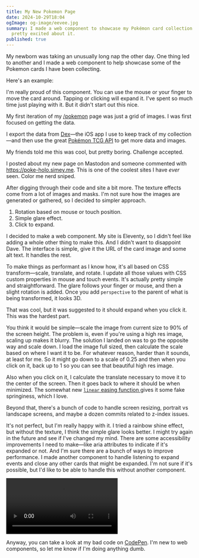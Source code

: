 ```yaml
---
title: My New Pokemon Page
date: 2024-10-29T18:04
ogImage: og-image/eevee.jpg
summary: I made a web component to showcase my Pokémon card collection and I'm
  pretty excited about it.
published: true
---
```

My newborn was taking an unusually long nap the other day. One thing led to another and I made a web component to help showcase some of the Pokemon cards I have been collecting.

Here's an example:

<tcg-card src="https://images.pokemontcg.io/sv3/202_hires.png" alt="Cleffa, Obsidian Flames number 202"></tcg-card>

I'm really proud of this component. You can use the mouse or your finger to move the card around. Tapping or clicking will expand it. I've spent so much time just playing with it. But it didn't start out this nice.

My first iteration of my [/pokemon](/pokemon) page was just a grid of images. I was first focused on getting the data. 

I export the data from [Dex](https://dextcg.com)—the iOS app I use to keep track of my collection—and then use the great [Pokémon TCG API](https://pokemontcg.io) to get more data and images.

My friends told me this was cool, but pretty boring. Challenge accepted.

I posted about my new page on Mastodon and someone commented with <https://poke-holo.simey.me>. This is one of the coolest sites I have _ever_ seen. Color me nerd sniped.

After digging through their code and site a bit more. The texture effects come from a lot of images and masks. I'm not sure how the images are generated or gathered, so I decided to simpler approach.

1. Rotation based on mouse or touch position.
2. Simple glare effect.
3. Click to expand.

I decided to make a web component. My site is Eleventy, so I didn't feel like adding a whole other thing to make this. And I didn't want to disappoint Dave. The interface is simple, give it the URL of the card image and some alt text. It handles the rest.

To make things as performant as I know how, it's all based on CSS transform—scale, translate, and rotate. I update all those values with CSS custom properties in mouse and touch events. It's actually pretty simple and straightforward. The glare follows your finger or mouse, and then a slight rotation is added. Once you add `perspective` to the parent of what is being transformed, it looks 3D.

That was cool, but it was suggested to it should expand when you click it. This was the hardest part.

You think it would be simple—scale the image from current size to 90% of the screen height. The problem is, even if you're using a high res image, scaling up makes it blurry. The solution I landed on was to go the opposite way and scale down. I load the image full sized, then calculate the scale based on where I want it to be. For whatever reason, harder than it sounds, at least for me. So it might go down to a scale of 0.25 and then when you click on it, back up to 1 so you can see that beautiful high res image.

Also when you click on it, I calculate the translate necessary to move it to the center of the screen. Then it goes back to where it should be when minimized. The somewhat new [ `linear` easing function ](https://developer.mozilla.org/en-US/docs/Web/CSS/easing-function#linear_easing_function) gives it some fake springiness, which I love.

Beyond that, there's a bunch of code to handle screen resizing, portrait vs landscape screens, and maybe a dozen commits related to z-index issues.

It's not perfect, but I'm really happy with it. I tried a rainbow shine effect, but without the texture, I think the simple glare looks better. I might try again in the future and see if I've changed my mind. There are some accessibility improvements I need to make—like aria attributes to indicate if it's expanded or not. And I'm sure there are a bunch of ways to improve performance. I made another component to handle listening to expand events and close any other cards that might be expanded. I'm not sure if it's possible, but I'd like to be able to handle this without another component.

![](https://blog.warnick.me/tcg-card-demo.mp4)

Anyway, you can take a look at my bad code on [CodePen](https://codepen.io/samwarnick/pen/GRVOQVp). I'm new to web components, so let me know if I'm doing anything dumb.

<tcg-card src="https://images.pokemontcg.io/sv6/188_hires.png" alt="Eevee, Twilight Masquerade number 188"></tcg-card>
